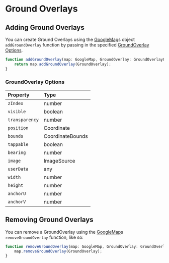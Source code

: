 # Ground Overlays
## Adding Ground Overlays

You can create Ground Overlays using the [GoogleMap](README.md)s object `addGroundOverlay` function by passing in the specified [GroundOverlay Options](#groundoverlay-options).

```ts
function addGroundOverlay(map: GoogleMap, GroundOverlay: GroundOverlayOptions): GroundOverlay {
	return map.addGroundOverlay(GroundOverlay);
}
```
### GroundOverlay Options

| Property | Type 
|:---------|:-----
`zIndex` | number | 
`visible` | boolean | 
`transparency` | number | 
`position` | Coordinate | 
`bounds` | CoordinateBounds | 
`tappable` | boolean | 
`bearing` | number | 
`image` | ImageSource | 
`userData` | any | 
`width` | number | 
`height` | number | 
`anchorU` | number | 
`anchorV` | number | 

## Removing Ground Overlays

You can remove a GroundOverlay using the [GoogleMap](README.md)s `removeGroundOverlay` function, like so: 

```ts
function removeGroundOverlay(map: GoogleMap, GroundOverlay: GroundOverlayOptions) {
	map.removeGroundOverlay(GroundOverlay);
}
```
